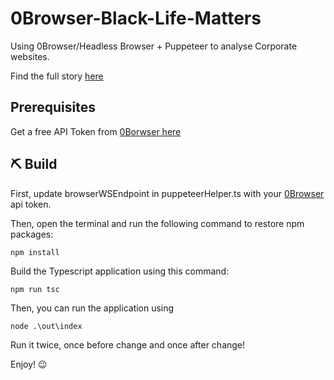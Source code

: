# 0Browser-Black-Life-Matters

Using 0Browser/Headless Browser + Puppeteer to analyse Corporate websites.

Find the full story [here](https://www.0browser.com/blogs/.html)

## Prerequisites
Get a free API Token from [0Borwser here](https://www.0browser.com/docs/get-token.html) 

## ⛏ Build

First, update browserWSEndpoint in puppeteerHelper.ts with your [0Browser](https://www.0browser.com) api token.

Then, open the terminal and run the following command to restore npm packages:

```
npm install
```

Build the Typescript application using this command:

```
npm run tsc
```

Then, you can run the application using 

```
node .\out\index
```

Run it twice, once before change and once after change!

Enjoy! :wink:
